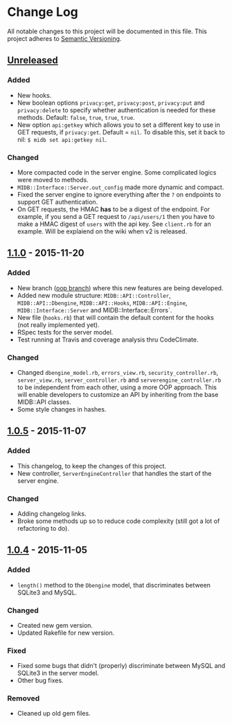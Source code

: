# Change Log
All notable changes to this project will be documented in this file.
This project adheres to [Semantic Versioning](http://semver.org/).

## [Unreleased]
### Added
- New hooks.
- New boolean options `privacy:get`, `privacy:post`, `privacy:put` and `privacy:delete` to specify whether authentication
is needed for these methods. Default: `false`, `true`, `true`, `true`.
- New option `api:getkey` which allows you to set a different key to use in GET requests, if `privacy:get`. Default = `nil`.
To disable this, set it back to nil: `$ midb set api:getkey nil`.
### Changed
- More compacted code in the server engine. Some complicated logics were moved to methods.
- `MIDB::Interface::Server.out_config` made more dynamic and compact.
- Fixed the server engine to ignore everything after the `?` on endpoints to support GET authentication.
- On GET requests, the HMAC **has** to be a digest of the endpoint. For example, if you send a GET request to `/api/users/1` then you have to make a HMAC digest of `users` with the api key. See `client.rb` for an example. Will be explaiend on the wiki when v2 is released.

## [1.1.0] - 2015-11-20
### Added
- New branch ([oop branch]) where this new features are being developed.
- Added new module structure: `MIDB::API::Controller`, `MIDB::API::Dbengine`, `MIDB::API::Hooks`, `MIDB::API::Engine`, `MIDB::Interface::Server` and MIDB::Interface::Errors`.
- New file (`hooks.rb`) that will contain the default content for the hooks (not really implemented yet).
- RSpec tests for the server model.
- Test running at Travis and coverage analysis thru CodeClimate.

### Changed
- Changed `dbengine_model.rb`, `errors_view.rb`, `security_controller.rb`, `server_view.rb`, `server_controller.rb` and `serverengine_controller.rb` to be independent from each other, using a more OOP approach. This will enable developers to customize an API by inheriting from the base MIDB::API classes.
- Some style changes in hashes. 

## [1.0.5] - 2015-11-07
### Added
- This changelog, to keep the changes of this project.
- New controller, `ServerEngineController` that handles the start of the server engine.

### Changed
- Adding changelog links.
- Broke some methods up so to reduce code complexity (still got a lot of refactoring to do).

## [1.0.4] - 2015-11-05
### Added
- `length()` method to the `Dbengine` model, that discriminates between SQLite3 and MySQL.

### Changed
- Created new gem version.
- Updated Rakefile for new version.

### Fixed
- Fixed some bugs that didn't (properly) discriminate between MySQL and SQLite3 in the server model.
- Other bug fixes.

### Removed
- Cleaned up old gem files.


[oop branch]: https://github.com/unrar/midb/tree/oop
[Unreleased]: https://github.com/unrar/midb/compare/v1.1.0...HEAD
[1.0.4]: https://github.com/unrar/midb/compare/v1.0.0...v1.0.4
[1.0.5]: https://github.com/unrar/midb/compare/v1.0.4...v1.0.5
[1.1.0]: https://github.com/unrar/midb/compare/v1.0.5...v1.1.0